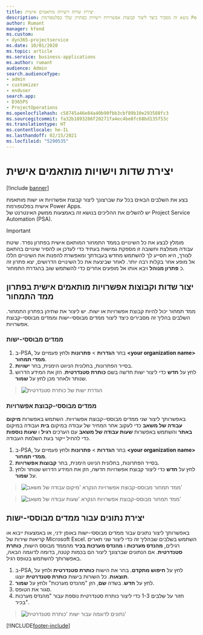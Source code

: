 ```yaml
---
title: יצירת שדות וישויות מותאמים אישית
description: נושא זה מסביר כיצד ליצור קבוצות אפשרויות וישויות בפתרון שלך בפלטפורמת Power Apps.
author: Rumant
manager: kfend
ms.custom:
- dyn365-projectservice
ms.date: 10/01/2020
ms.topic: article
ms.service: business-applications
ms.author: rumant
audience: Admin
search.audienceType:
- admin
- customizer
- enduser
search.app:
- D365PS
- ProjectOperations
ms.openlocfilehash: c58745a46e84a40b90fbb3cbf89b10e293588fc3
ms.sourcegitcommit: fa32b1893286f20271fa4ec4be8fc68bd135f53c
ms.translationtype: HT
ms.contentlocale: he-IL
ms.lasthandoff: 02/15/2021
ms.locfileid: "5290535"
---
```

# <a name="create-custom-fields-and-entities"></a>יצירת שדות וישויות מותאמים אישית 

[!include [banner](../includes/psa-now-project-operations.md)]

בצע את השלבים הבאים בכל עת שברצונך ליצור קבוצת אפשרויות או ישות מותאמת אישית בפלטפורמת Power Apps.  
יש להשלים את ההליכים בנושא זה באמצעות ממשק האינטרנט של Project Service Automation‏ (PSA).

> [!IMPORTANT]
> מומלץ לבצע את כל השינויים בממד התמחור המותאם אישית בפתרון נפרד. שיטת עבודה מומלצת וחשובה זו מספקת גמישות בעתיד כדי לעדכן או להסיר שינויים בהתאם לצורך, היא תסייע לך להשתמש מחדש בעבודתך ומאפשרת להפנות את השינויים הללו אל מופע אחר בקלות רבה יותר. לאחר שביצעת את כל השינויים הדרושים, יצא פתרון זה כ **פתרון מנוהל** ויבא אותו אל מופעים אחרים כדי להשתמש שוב בהגדרת התמחור.

  
## <a name="create-custom-fields-and-option-sets-in-the-pricing-dimension-solution"></a>יצור שדות וקבוצות אפשרויות מותאמים אישית בפתרון ממד התמחור

ממד תמחור יכול להיות קבוצת אפשרויות או ישות. יש ליצור את שתיהן בפתרון התמחור. השלבים בהליך זה מסבירים כיצד ליצור ממדים מבוססי-ישות וממדים מבוססי-קבוצת אפשרויות.

### <a name="entity-based-dimensions"></a>ממדים מבוססי-ישות

1. ב-PSA, בחר **הגדרות** > **פתרונות** ולחץ פעמיים על **\<your organization name> ממדי תמחור**.
2. בסייר הפתרונות, בחלונית הניווט הימנית, בחר **ישויות**.
3. לחץ על **חדש** כדי ליצור ישות חדשה בשם **כותרת סטנדרטית**. הזן את המידע הדרוש שנותר ולאחר מכן לחץ על **שמור**.

> ![הגדרת ישות של כותרת סטנדרטית](media/Standard-Title-entity-definition.png)


### <a name="option-set-based-dimensions"></a>ממדים מבוססי-קבוצת אפשרויות 
באפשרותך ליצור שני ממדים מבוססי-קבוצת אפשרויות. השתמש באפשרות **מיקום עבודה של משאב** כדי לעקוב אחר המחיר של עבודה במיקום **בית** ועבודה במיקום **באתר** והשתמש באפשרות **שעות עבודה של משאב** עם הערכים **רגיל** ו **שעות נוספות** כדי להחיל ייקור בעת השלמת העבודה.


1. ב-PSA, בחר **הגדרות** > **פתרונות** ולחץ פעמיים על **\<your organization name> ממדי תמחור**. 
2. בסייר הפתרונות, בחלונית הניווט הימנית, בחר **קבוצות אפשרויות**. 
3. לחץ על **חדש** כדי ליצור קבוצת אפשרויות חדשה, הזן את המידע הדרוש שנותר ולחץ על **שמור**.

> ![ממד תמחור מבוסס-קבוצת אפשרויות הנקרא 'מיקום עבודה של משאב' ](media/Option-set-PD-called-Resource-Work-Location.png)

> ![ממד תמחור מבוסס-קבוצת אפשרויות הנקרא 'שעות עבודה של משאב' ](media/Option-set-PD-called-Resource-Work-Hours.PNG)


## <a name="create-data-for-entity-based-dimensions"></a>יצירת נתונים עבור ממדים מבוססי-ישות

באפשרותך ליצור נתונים עבור ממדים מבוססי-ישות באופן ידני, או באמצעות ייבוא או קריאות שירות של Microsoft Excel. השתמש בשלבים שבהליך זה כדי ליצור שני תארים רגילים, **מהנדס מערכות** ו **מהנדס מערכות בכיר** מהממד מבוסס הישות, **כותרת סטנדרטית**. אם הנתונים שברצונך ליצור הם בכמות קטנה, בדומה לדוגמה הבאה, באפשרותך להשתמש בטופס רגיל.

1. ב-PSA, לחץ על **חיפוש מתקדם**. בחר את הישות **כותרת סטנדרטית** ולחץ על **תוצאות**. כל השורות בישות **כותרת סטנדרטית** יוצגו.
2. לחץ על **חדש**. בשדה **שם**, הזן "מהנדס מערכות" ולחץ על **שמור**.
3. סגור את הטופס. 
4. חזור על שלבים 1-3 כדי ליצור כותרת סטנדרטית נוספת עבור "מהנדס מערכות בכיר".

> ![נתונים לדוגמה עבור ישות 'כותרת סטנדרטית' ](media/ST-data.png)




[!INCLUDE[footer-include](../includes/footer-banner.md)]